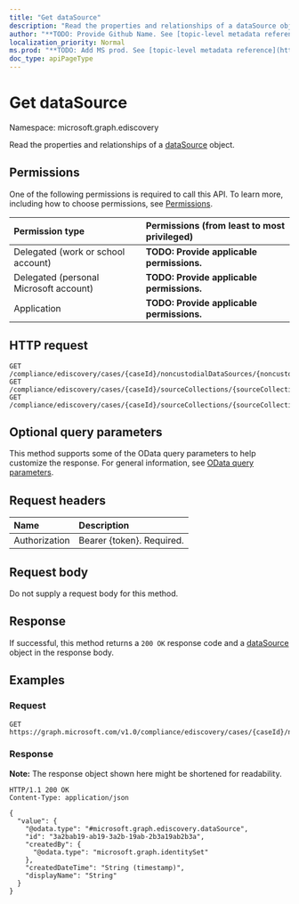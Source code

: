 ```yaml
---
title: "Get dataSource"
description: "Read the properties and relationships of a dataSource object."
author: "**TODO: Provide Github Name. See [topic-level metadata reference](https://msgo.azurewebsites.net/add/document/guidelines/metadata.html#topic-level-metadata)**"
localization_priority: Normal
ms.prod: "**TODO: Add MS prod. See [topic-level metadata reference](https://msgo.azurewebsites.net/add/document/guidelines/metadata.html#topic-level-metadata)**"
doc_type: apiPageType
---
```


# Get dataSource
Namespace: microsoft.graph.ediscovery



Read the properties and relationships of a [dataSource](../resources/ediscovery-datasource.md) object.

## Permissions
One of the following permissions is required to call this API. To learn more, including how to choose permissions, see [Permissions](/graph/permissions-reference).

|Permission type|Permissions (from least to most privileged)|
|:---|:---|
|Delegated (work or school account)|**TODO: Provide applicable permissions.**|
|Delegated (personal Microsoft account)|**TODO: Provide applicable permissions.**|
|Application|**TODO: Provide applicable permissions.**|

## HTTP request

<!-- {
  "blockType": "ignored"
}
-->
``` http
GET /compliance/ediscovery/cases/{caseId}/noncustodialDataSources/{noncustodialDataSourceId}/dataSource
GET /compliance/ediscovery/cases/{caseId}/sourceCollections/{sourceCollectionId}/custodianSources/{dataSourceId}
GET /compliance/ediscovery/cases/{caseId}/sourceCollections/{sourceCollectionId}/additionalSources/{dataSourceId}
```

## Optional query parameters
This method supports some of the OData query parameters to help customize the response. For general information, see [OData query parameters](/graph/query-parameters).

## Request headers
|Name|Description|
|:---|:---|
|Authorization|Bearer {token}. Required.|

## Request body
Do not supply a request body for this method.

## Response

If successful, this method returns a `200 OK` response code and a [dataSource](../resources/ediscovery-datasource.md) object in the response body.

## Examples

### Request
<!-- {
  "blockType": "request",
  "name": "get_datasource"
}
-->
``` http
GET https://graph.microsoft.com/v1.0/compliance/ediscovery/cases/{caseId}/noncustodialDataSources/{noncustodialDataSourceId}/dataSource
```


### Response
**Note:** The response object shown here might be shortened for readability.
<!-- {
  "blockType": "response",
  "truncated": true,
  "@odata.type": "microsoft.graph.ediscovery.dataSource"
}
-->
``` http
HTTP/1.1 200 OK
Content-Type: application/json

{
  "value": {
    "@odata.type": "#microsoft.graph.ediscovery.dataSource",
    "id": "3a2bab19-ab19-3a2b-19ab-2b3a19ab2b3a",
    "createdBy": {
      "@odata.type": "microsoft.graph.identitySet"
    },
    "createdDateTime": "String (timestamp)",
    "displayName": "String"
  }
}
```

